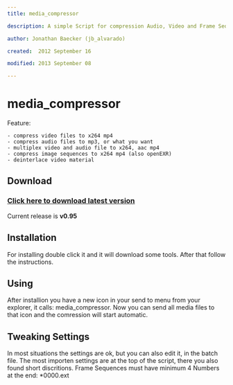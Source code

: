 ```yaml
---
title: media_compressor

description: A simple Script for compression Audio, Video and Frame Sequences. 

author: Jonathan Baecker (jb_alvarado)

created:  2012 September 16

modified: 2013 September 08

---
```


media_compressor
=========

Feature:

	- compress video files to x264 mp4
	- compress audio files to mp3, or what you want
	- multiplex video and audio file to x264, aac mp4
	- compress image sequences to x264 mp4 (also openEXR)
	- deinterlace video material

Download
--------

### [Click here to download latest version](https://github.com/jb-alvarado/media_compressor/archive/master.zip)

Current release is **v0.95**

Installation 
--------

For installing double click it and it will download some tools. After that follow the instructions. 

Using
--------

After installion you have a new icon in your send to menu from your explorer, it calls: media_compressor. 
Now you can send all media files to that icon and the comression will start automatic.

Tweaking Settings
--------

In most situations the settings are ok, but you can also edit it, in the batch file. 
The most importen settings are at the top of the script, there you also found short discritions.
Frame Sequences must have minimum 4 Numbers at the end: *0000.ext

